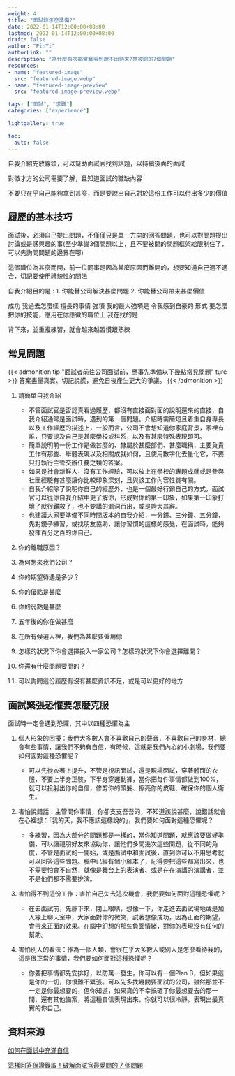 ```yaml
---
weight: 4
title: "面試該怎麼準備?"
date: 2022-01-14T12:00:00+08:00
lastmod: 2022-01-14T12:00:00+08:00
draft: false
author: "PinYi"
authorLink: ""
description: "為什麼每次都會緊張到說不出話來?常被問的7個問題"
resources:
- name: "featured-image"
  src: "featured-image.webp"
- name: "featured-image-preview"
  src: "featured-image-preview.webp"

tags: ["面試", "求職"]
categories: ["experience"]

lightgallery: true

toc:
  auto: false
---
```


自我介紹先放線頭，可以幫助面試官找到話題，以持續後面的面試

對徵才方的公司需要了解，且知道面試的職缺內容

不要只在乎自己能夠拿到甚麼，而是要說出自己對於這份工作可以付出多少的價值

<!--more-->

## 履歷的基本技巧

面試後，必須自己提出問題，不僅僅只是單一方向的回答問題，也可以對問題提出討論或是感興趣的事(至少準備3個問題以上，且不要被問的問題框架給限制住了，可以先詢問問題的邊界在哪)

這個職位為甚麼而開，前一位同事是因為甚麼原因而離開的，想要知道自己適不適合，切記要使用禮貌性的問法

自我介紹目的是 : 1. 你能替公司解決甚麼問題 2. 你能替公司帶來甚麼價值

成功 我過去怎麼樣 擅長的事情
強項 我的最大強項是 令我感到自豪的
形式 要怎麼把你的技能，應用在你應徵的職位上 我在找的是

背下來，並重複練習，就會越來越習慣跟熟練

## 常見問題

{{< admonition tip "面試者前往公司面試前，應事先準備以下幾點常見問題" ture >}}
答案盡量真實、切記說謊，避免日後產生更大的爭議。
{{< /admonition >}}

1. 請簡單自我介紹
	* 不管面試官是否認真看過履歷，都沒有直接面對面的說明還來的直接，自我介紹通常是面試時，遇到的第一個問題。介紹時需簡短且着重自身專長以及工作經歷的描述上，一般而言，公司不會想知道你家庭背景，家裡有誰，只要提及自己是甚麼學校或科系，以及有甚麼特殊表現即可。
	* 簡單說明前一份工作是做甚麼的、隸屬於甚麼部們、甚麼職稱，主要負責工作有那些、舉體表現以及相關成就如何，且使用數字化去量化它，不要只打執行主管交辦任務之類的答案。
	* 如果是社會新鮮人，沒有工作經驗，可以放上在學校的專題成就或是參與社團經驗有甚麼讓你比較印象深刻，且與該工作內容性質有關。
	* 自我介紹除了說明你自己的經歷外，也是一個最好行銷自己的方式，面試官可以從你自我介紹中更了解你，形成對你的第一印象，如果第一印象打壞了就很難救了，也不要講的漏洞百出，或是誇大其辭。
	* 也建議大家要準備不同時間版本的自我介紹，一分鐘、三分鐘、五分鐘，先對鏡子練習，或找朋友協助，讓你習慣的這樣的感覺，在面試時，能夠發揮百分之百的你自己。

2. 你的離職原因？
3. 為何想來我們公司？
4. 你的期望待遇是多少？
5. 你的優點是甚麼
7. 你的弱點是甚麼
8. 五年後的你在做甚麼
9. 在所有候選人裡，我們為甚麼要僱用你
10. 怎樣的狀況下你會選擇投入一家公司？怎樣的狀況下你會選擇離開？
11. 你還有什麼問題要問的？
12. 可以詢問這份履歷有沒有甚麼資訊不足，或是可以更好的地方

## 面試緊張恐懼要怎麼克服
面試時一定會遇到恐懼，其中以四種恐懼為主

1. 個人形象的困擾：我們大多數人會不喜歡自己的聲音，不喜歡自己的身材，總會有些事情，讓我們不夠有自信，有時候，這就是我們內心的小劇場，我們要如何面對這種恐懼呢？
	* 可以先從衣著上提升，不管是視訊面試，還是現場面試，穿著體面的衣服，不要上半身正裝，下半身穿運動褲，當你把每件事情都做到100%，就可以投射出你的自信，修剪你的頭髮、擦亮你的皮鞋、確保你的個人衛生。

2. 害怕說錯話：主管問你事情，你卻支支吾吾的，不知道該說甚麼，說錯話就會在心裡想：「我的天，我不應該這樣說的」，我們要如何面對這種恐懼呢？
	* 多練習，因為大部分的問題都是一樣的，當你知道問題，就應該要做好準備，可以讓親朋好友來協助你，讓他們多問幾次這些問題，從不同的角度，不管是面試的一開始，或是面試中和面試後，直到你可以不用思考就可以回答這些問題。腦中已經有個小腳本了，記得要把這些都寫出來，也不需要怕會不自然，就像是舞台上的表演者、或是在在演講的演講者，並不是他們都不需要排演。

3. 害怕得不到這份工作：害怕自己失去這次機會，我們要如何面對這種恐懼呢？
	* 在去面試前，先靜下來，閉上眼睛，想像一下，你走進去面試場地或是加入線上聊天室中，大家面對你的微笑，試著想像成功，因為正面的期望，會帶來正面的效果。在腦中幻想的那些負面情緒，對你的表現沒有任何的幫助。

4. 害怕別人的看法：作為一個人類，會很在乎大多數人或別人是怎麼看待我的，這是很正常的事情，我們要如何面對這種恐懼呢？
	* 你要把事情都先安排好，以防萬一發生，你可以有一個Plan B，但如果這是你的一切，你很難不緊張。可以先多找幾間要面試的公司，雖然那並不一定是你最想要的，但你知道，如果真的不幸搞砸了你最想要去的那一間，還有其他備案，將這種自信表現出來，你就可以很冷靜，表現出最真實的你自己。

## 資料來源

[如何在面試中充滿自信](https://www.youtube.com/watch?v=EILJUr9g24o
)

[這樣回答保證錄取！破解面試官最愛問的 7 個問題](https://www.1111.com.tw/1000w/fanshome/discussTopic.asp?cat=FANS&id=236804
)




